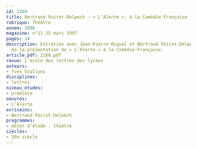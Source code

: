 ```yaml
---
id: 2268
title: Bertrand Poirot-Delpech – « L’Alerte », à la Comédie-Française
rubrique: Théâtre
annee: 1996
magazine: n°11 15 mars 1997
pages: 14
description: Entretien avec Jean-Pierre Miquel et Bertrand Poirot-Delpech à l’occasion
  de la présentation de « L’Alerte » à la Comédie-Française.
article_pdf: 2268.pdf
revue: L’école des lettres des lycées
auteurs:
- Yves Stalloni
disciplines:
- lettres
niveau_etudes:
- première
oeuvres:
- L’Alerte
ecrivains:
- Bertrand Poirot-Delpech
programmes:
- objet d’étude - théâtre
siecles:
- 20e siècle
---
```

